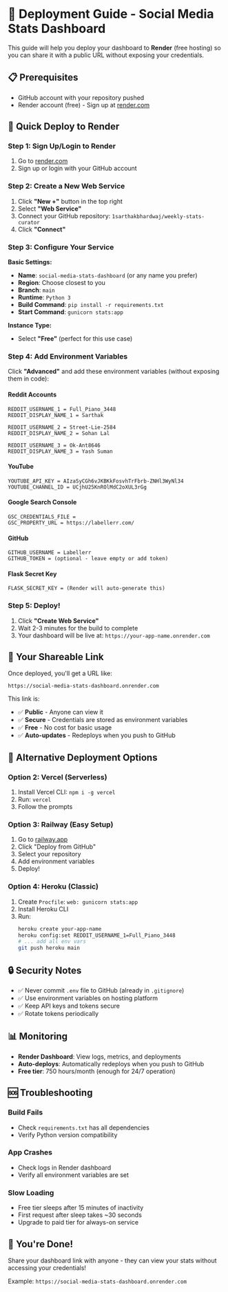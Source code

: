 # 🚀 Deployment Guide - Social Media Stats Dashboard

This guide will help you deploy your dashboard to **Render** (free hosting) so you can share it with a public URL without exposing your credentials.

## 📋 Prerequisites

- GitHub account with your repository pushed
- Render account (free) - Sign up at [render.com](https://render.com)

## 🎯 Quick Deploy to Render

### Step 1: Sign Up/Login to Render
1. Go to [render.com](https://render.com)
2. Sign up or login with your GitHub account

### Step 2: Create a New Web Service
1. Click **"New +"** button in the top right
2. Select **"Web Service"**
3. Connect your GitHub repository: `1sarthakbhardwaj/weekly-stats-curator`
4. Click **"Connect"**

### Step 3: Configure Your Service

**Basic Settings:**
- **Name**: `social-media-stats-dashboard` (or any name you prefer)
- **Region**: Choose closest to you
- **Branch**: `main`
- **Runtime**: `Python 3`
- **Build Command**: `pip install -r requirements.txt`
- **Start Command**: `gunicorn stats:app`

**Instance Type:**
- Select **"Free"** (perfect for this use case)

### Step 4: Add Environment Variables

Click **"Advanced"** and add these environment variables (without exposing them in code):

#### Reddit Accounts
```
REDDIT_USERNAME_1 = Full_Piano_3448
REDDIT_DISPLAY_NAME_1 = Sarthak

REDDIT_USERNAME_2 = Street-Lie-2584
REDDIT_DISPLAY_NAME_2 = Sohan Lal

REDDIT_USERNAME_3 = Ok-Ant8646
REDDIT_DISPLAY_NAME_3 = Yash Suman
```

#### YouTube
```
YOUTUBE_API_KEY = AIzaSyCGh6vJKBKkFosvhTrFbrb-ZNHl3WyNl34
YOUTUBE_CHANNEL_ID = UCjhU25KnROlMdC2oXUL3rGg
```

#### Google Search Console
```
GSC_CREDENTIALS_FILE = 
GSC_PROPERTY_URL = https://labellerr.com/
```

#### GitHub
```
GITHUB_USERNAME = Labellerr
GITHUB_TOKEN = (optional - leave empty or add token)
```

#### Flask Secret Key
```
FLASK_SECRET_KEY = (Render will auto-generate this)
```

### Step 5: Deploy!
1. Click **"Create Web Service"**
2. Wait 2-3 minutes for the build to complete
3. Your dashboard will be live at: `https://your-app-name.onrender.com`

## 🔗 Your Shareable Link

Once deployed, you'll get a URL like:
```
https://social-media-stats-dashboard.onrender.com
```

This link is:
- ✅ **Public** - Anyone can view it
- ✅ **Secure** - Credentials are stored as environment variables
- ✅ **Free** - No cost for basic usage
- ✅ **Auto-updates** - Redeploys when you push to GitHub

## 🎨 Alternative Deployment Options

### Option 2: Vercel (Serverless)
1. Install Vercel CLI: `npm i -g vercel`
2. Run: `vercel`
3. Follow the prompts

### Option 3: Railway (Easy Setup)
1. Go to [railway.app](https://railway.app)
2. Click "Deploy from GitHub"
3. Select your repository
4. Add environment variables
5. Deploy!

### Option 4: Heroku (Classic)
1. Create `Procfile`: `web: gunicorn stats:app`
2. Install Heroku CLI
3. Run:
   ```bash
   heroku create your-app-name
   heroku config:set REDDIT_USERNAME_1=Full_Piano_3448
   # ... add all env vars
   git push heroku main
   ```

## 🔒 Security Notes

- ✅ Never commit `.env` file to GitHub (already in `.gitignore`)
- ✅ Use environment variables on hosting platform
- ✅ Keep API keys and tokens secure
- ✅ Rotate tokens periodically

## 📊 Monitoring

- **Render Dashboard**: View logs, metrics, and deployments
- **Auto-deploys**: Automatically redeploys when you push to GitHub
- **Free tier**: 750 hours/month (enough for 24/7 operation)

## 🆘 Troubleshooting

### Build Fails
- Check `requirements.txt` has all dependencies
- Verify Python version compatibility

### App Crashes
- Check logs in Render dashboard
- Verify all environment variables are set

### Slow Loading
- Free tier sleeps after 15 minutes of inactivity
- First request after sleep takes ~30 seconds
- Upgrade to paid tier for always-on service

## 🎉 You're Done!

Share your dashboard link with anyone - they can view your stats without accessing your credentials!

Example: `https://social-media-stats-dashboard.onrender.com`
